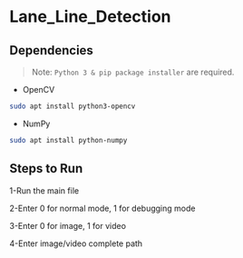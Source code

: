# Lane_Line_Detection

## Dependencies
> Note: `Python 3 & pip package installer` are required.
- OpenCV
```bash
sudo apt install python3-opencv
```
- NumPy
```bash
sudo apt install python-numpy
```


## Steps to Run
1-Run the main file

2-Enter 0 for normal mode, 1 for debugging mode

3-Enter 0 for image, 1 for video

4-Enter image/video complete path


